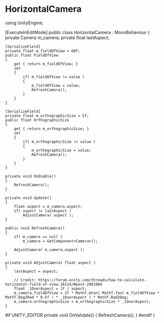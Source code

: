 # HorizontalCamera

using UnityEngine;
 
[ExecuteInEditMode]
public class HorizontalCamera : MonoBehaviour
{
    private Camera m_camera;
    private float lastAspect;
 
    [SerializeField]
    private float m_fieldOfView = 60f;
    public float FieldOfView
    {
        get { return m_fieldOfView; }
        set
        {
            if( m_fieldOfView != value )
            {
                m_fieldOfView = value;
                RefreshCamera();
            }
        }
    }
 
    [SerializeField]
    private float m_orthographicSize = 5f;
    public float OrthographicSize
    {
        get { return m_orthographicSize; }
        set
        {
            if( m_orthographicSize != value )
            {
                m_orthographicSize = value;
                RefreshCamera();
            }
        }
    }
 
    private void OnEnable()
    {
        RefreshCamera();
    }
 
    private void Update()
    {
        float aspect = m_camera.aspect;
        if( aspect != lastAspect )
            AdjustCamera( aspect );
    }
 
    public void RefreshCamera()
    {
        if( m_camera == null )
            m_camera = GetComponent<Camera>();
 
        AdjustCamera( m_camera.aspect );
    }
 
    private void AdjustCamera( float aspect )
    {
        lastAspect = aspect;
 
        // Credit: https://forum.unity.com/threads/how-to-calculate-horizontal-field-of-view.16114/#post-2961964
        float _1OverAspect = 1f / aspect;
        m_camera.fieldOfView = 2f * Mathf.Atan( Mathf.Tan( m_fieldOfView * Mathf.Deg2Rad * 0.5f ) * _1OverAspect ) * Mathf.Rad2Deg;
        m_camera.orthographicSize = m_orthographicSize * _1OverAspect;
    }
 
#if UNITY_EDITOR
    private void OnValidate()
    {
        RefreshCamera();
    }
#endif
}
